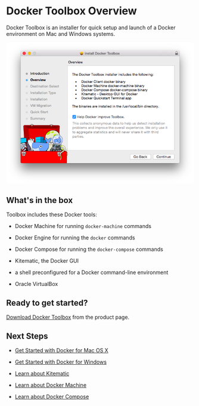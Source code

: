 <!--[metadata]>
+++
title = "Toolbox Overview"
description = "Documentation that provides an overview of Toolbox"
keywords = ["docker, documentation, about, technology, kitematic, gui, toolbox"]
[menu.main]
parent="workw_toolbox"
weight=1
+++
<![end-metadata]-->

# Docker Toolbox Overview

Docker Toolbox is an installer for quick setup and launch of a Docker environment on Mac and Windows systems.

![Toolbox installer](images/toolbox-installer.png)

## What's in the box

Toolbox includes these Docker tools:

* Docker Machine for running `docker-machine` commands

* Docker Engine for running the `docker` commands

* Docker Compose for running the `docker-compose` commands

* Kitematic, the Docker GUI

* a shell preconfigured for a Docker command-line environment

* Oracle VirtualBox

## Ready to get started?

<a href="https://www.docker.com/products/docker-toolbox" target="_blank">Download Docker Toolbox</a> from the product page.

## Next Steps

* <a href="https://docs.docker.com/mac/">Get Started with Docker for Mac OS X</a>

* <a href="https://docs.docker.com/windows/">Get Started with Docker for Windows</a>

* <a href="https://docs.docker.com/kitematic/userguide/">Learn about Kitematic</a>

* <a href="https://docs.docker.com/machine/">Learn about Docker Machine </a>

* <a href="https://docs.docker.com/compose/">Learn about Docker Compose</a>
